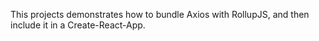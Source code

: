 This projects demonstrates how to bundle Axios with RollupJS,
and then include it in a Create-React-App.